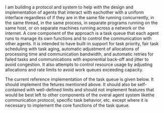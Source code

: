 I am building a protocol and system to help with the design and implementation of agents that interact with eachother with a uniform interface regardless of if they are in the same file running concurrently, in the same thread, in the same process, in separate programs running on the same host, or on separate machines running across a network or the internet. A core component of the approach is a task queue that each agent runs to manage its own functions and to control the communication with other agents. It is intended to have built-in support for task priority, fair task scheduling with task aging, automatic adjustment of allocations of processing time and communication bandwidth, and automatic retries for failed tasks and communications with exponential back-off and jitter to avoid congestion. It also attempts to control resource usage by adjusting allocations and rate limits to avoid work queues exceeding capacity.

The current reference implementation of the task queue is given below. It should implement the fetures mentioned above. It should also be self-contained with well-defined limits and should not implement features that would be best left to other components of the overal agent system likethe communication protocol, specific task behavior, etc. except where it is necessary to implement the core functions of the task queue.
